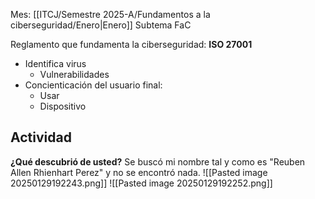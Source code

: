 Mes: [[ITCJ/Semestre 2025-A/Fundamentos a la ciberseguridad/Enero|Enero]]
Subtema FaC

Reglamento que fundamenta la ciberseguridad: **ISO 27001**
- Identifica virus
	- Vulnerabilidades
- Concienticación del usuario final:
	- Usar
	- Dispositivo
## Actividad
**¿Qué descubrió de usted?**
Se buscó mi nombre tal y como es "Reuben Allen Rhienhart Perez" y no se encontró nada.
![[Pasted image 20250129192243.png]]
![[Pasted image 20250129192252.png]]